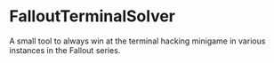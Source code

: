 # FalloutTerminalSolver
A small tool to always win at the terminal hacking minigame in various instances in the Fallout series.
